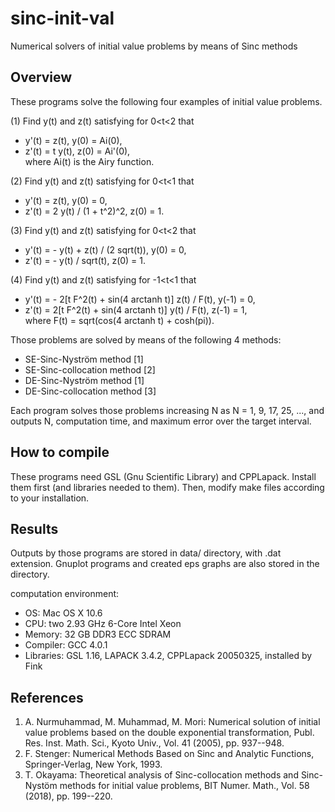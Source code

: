 # sinc-init-val
Numerical solvers of initial value problems by means of Sinc methods

## Overview
These programs solve the following four examples of initial value problems.

(1) Find y(t) and z(t) satisfying for 0<t<2 that
* y'(t) = z(t),   y(0) = Ai(0),
* z'(t) = t y(t), z(0) = Ai'(0),  
where Ai(t) is the Airy function.

(2) Find y(t) and z(t) satisfying for 0<t<1 that
* y'(t) = z(t),                 y(0) = 0,
* z'(t) = 2 y(t) / (1 + t^2)^2, z(0) = 1.

(3) Find y(t) and z(t) satisfying for 0<t<2 that
* y'(t) = - y(t) + z(t) / (2 sqrt(t)), y(0) = 0,
* z'(t) = - y(t) / sqrt(t),              z(0) = 1.

(4) Find y(t) and z(t) satisfying for -1<t<1 that
* y'(t) = - 2[t F^2(t) + sin(4 arctanh t)] z(t) / F(t), y(-1) = 0,
* z'(t) =   2[t F^2(t) + sin(4 arctanh t)] y(t) / F(t), z(-1) = 1,  
where F(t) = sqrt(cos(4 arctanh t) + cosh(pi)).

Those problems are solved by means of the following 4 methods:
* SE-Sinc-Nyström method [1]
* SE-Sinc-collocation method [2]
* DE-Sinc-Nyström method [1]
* DE-Sinc-collocation method [3]

Each program solves those problems increasing N as N = 1, 9, 17, 25, ...,
and outputs N, computation time, and maximum error over the target interval.

## How to compile
These programs need GSL (Gnu Scientific Library) and CPPLapack.
Install them first (and libraries needed to them). Then, modify
make files according to your installation.

## Results
Outputs by those programs are stored in data/ directory, with .dat extension.
Gnuplot programs and created eps graphs are also stored in the directory.

computation environment:
* OS: Mac OS X 10.6
* CPU: two 2.93 GHz 6-Core Intel Xeon
* Memory: 32 GB DDR3 ECC SDRAM
* Compiler: GCC 4.0.1
* Libraries: GSL 1.16, LAPACK 3.4.2, CPPLapack 20050325, installed by Fink

## References
1. A. Nurmuhammad, M. Muhammad, M. Mori:
 Numerical solution of initial value problems based on the double exponential
 transformation, Publ. Res. Inst. Math. Sci., Kyoto Univ., Vol. 41 (2005),
 pp. 937--948.
2. F. Stenger: Numerical Methods Based on Sinc and Analytic Functions,
 Springer-Verlag, New York, 1993.
3. T. Okayama: Theoretical analysis of Sinc-collocation methods and
 Sinc-Nystöm methods for initial value problems, BIT Numer. Math.,
 Vol. 58 (2018), pp. 199--220.

